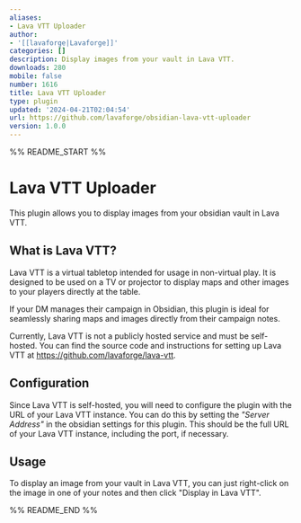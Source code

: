 ```yaml
---
aliases:
- Lava VTT Uploader
author:
- '[[lavaforge|Lavaforge]]'
categories: []
description: Display images from your vault in Lava VTT.
downloads: 280
mobile: false
number: 1616
title: Lava VTT Uploader
type: plugin
updated: '2024-04-21T02:04:54'
url: https://github.com/lavaforge/obsidian-lava-vtt-uploader
version: 1.0.0
---
```


%% README_START %%

# Lava VTT Uploader

This plugin allows you to display images from your obsidian vault in Lava VTT.

## What is Lava VTT?

Lava VTT is a virtual tabletop intended for usage in non-virtual play. It is
designed to be used on a TV or projector to display maps and other images to
your players directly at the table.

If your DM manages their campaign in Obsidian, this plugin is ideal for
seamlessly sharing maps and images directly from their campaign notes.

Currently, Lava VTT is not a publicly hosted service and must be self-hosted.
You can find the source code and instructions for setting up Lava VTT at
https://github.com/lavaforge/lava-vtt.

## Configuration

Since Lava VTT is self-hosted, you will need to configure the plugin with the
URL of your Lava VTT instance. You can do this by setting the _"Server Address"_
in the obsidian settings for this plugin. This should be the full URL of your
Lava VTT instance, including the port, if necessary.

## Usage

To display an image from your vault in Lava VTT, you can just right-click on the
image in one of your notes and then click "Display in Lava VTT".


%% README_END %%